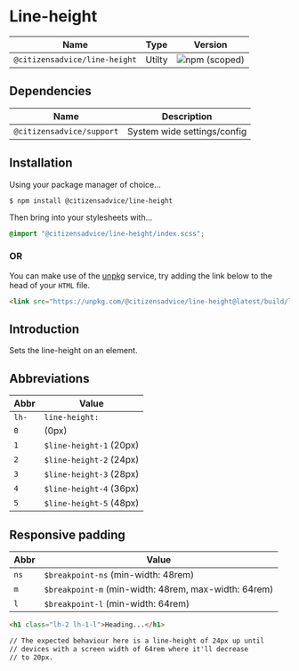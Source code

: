 # Line-height

| Name                          | Type   | Version                                                                       |
|-------------------------------|--------|-------------------------------------------------------------------------------|
| `@citizensadvice/line-height` | Utilty | ![npm (scoped)](https://img.shields.io/npm/v/@citizensadvice/line-height.svg) |

## Dependencies

| Name                      | Description                 |
|---------------------------|-----------------------------|
| `@citizensadvice/support` | System wide settings/config |

## Installation

Using your package manager of choice...

```shell
$ npm install @citizensadvice/line-height
```
Then bring into your stylesheets with...

```scss
@import "@citizensadvice/line-height/index.scss";
```

### OR

You can make use of the [unpkg](https://unpkg.com) service, try adding the link below to the head of your `HTML` file.

```html
<link src="https://unpkg.com/@citizensadvice/line-height@latest/build/line-height.css" />
```

## Introduction

Sets the line-height on an element.

## Abbreviations

| Abbr  | Value                   |
|-------|-------------------------|
| `lh-` | `line-height:`          |
| `0`   | (0px)                   |
| `1`   | `$line-height-1` (20px) |
| `2`   | `$line-height-2` (24px) |
| `3`   | `$line-height-3` (28px) |
| `4`   | `$line-height-4` (36px) |
| `5`   | `$line-height-5` (48px) |

## Responsive padding

| Abbr | Value                                                |
|------|------------------------------------------------------|
| `ns` | `$breakpoint-ns` (min-width: 48rem)                  |
| `m`  | `$breakpoint-m` (min-width: 48rem, max-width: 64rem) |
| `l`  | `$breakpoint-l` (min-width: 64rem)                   |

```html
<h1 class="lh-2 lh-1-l">Heading...</h1>

// The expected behaviour here is a line-height of 24px up until 
// devices with a screen width of 64rem where it'll decrease 
// to 20px.
```